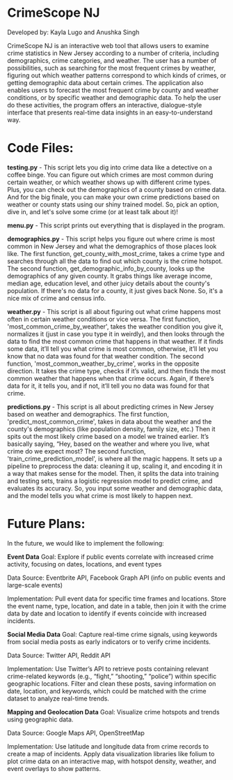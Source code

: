 # CrimeScope NJ

Developed by: Kayla Lugo and Anushka Singh 

CrimeScope NJ is an interactive web tool that allows users to examine crime statistics in New Jersey according to a number of criteria, including demographics, crime categories, and weather. The user has a number of possibilities, such as searching for the most frequent crimes by weather, figuring out which weather patterns correspond to which kinds of crimes, or getting demographic data about certain crimes. The application also enables users to forecast the most frequent crime by county and weather conditions, or by specific weather and demographic data. To help the user do these activities, the program offers an interactive, dialogue-style interface that presents real-time data insights in an easy-to-understand way.

# Code Files: 

**testing.py** - This script lets you dig into crime data like a detective on a coffee binge. You can figure out which crimes are most common during certain weather, or which weather shows up with different crime types. Plus, you can check out the demographics of a county based on crime data. And for the big finale, you can make your own crime predictions based on weather or county stats using our shiny trained model. So, pick an option, dive in, and let's solve some crime (or at least talk about it)!

**menu.py** - This script prints out everything that is displayed in the program. 

**demographics.py** - This script helps you figure out where crime is most common in New Jersey and what the demographics of those places look like. The first function, get_county_with_most_crime, takes a crime type and searches through all the data to find out which county is the crime hotspot. The second function, get_demographic_info_by_county, looks up the demographics of any given county. It grabs things like average income, median age, education level, and other juicy details about the county's population. If there's no data for a county, it just gives back None. So, it's a nice mix of crime and census info.

**weather.py** - This script is all about figuring out what crime happens most often in certain weather conditions or vice versa. The first function, 'most_common_crime_by_weather', takes the weather condition you give it, normalizes it (just in case you type it in weirdly), and then looks through the data to find the most common crime that happens in that weather. If it finds some data, it’ll tell you what crime is most common, otherwise, it’ll let you know that no data was found for that weather condition. The second function, 'most_common_weather_by_crime', works in the opposite direction. It takes the crime type, checks if it’s valid, and then finds the most common weather that happens when that crime occurs. Again, if there’s data for it, it tells you, and if not, it’ll tell you no data was found for that crime.


**predictions.py** - This script is all about predicting crimes in New Jersey based on weather and demographics. The first function, 'predict_most_common_crime', takes in data about the weather and the county's demographics (like population density, family size, etc.) Then it spits out the most likely crime based on a model we trained earlier. It’s basically saying, “Hey, based on the weather and where you live, what crime do we expect most? The second function, 'train_crime_prediction_model', is where all the magic happens. It sets up a pipeline to preprocess the data: cleaning it up, scaling it, and encoding it in a way that makes sense for the model. Then, it splits the data into training and testing sets, trains a logistic regression model to predict crime, and evaluates its accuracy. So, you input some weather and demographic data, and the model tells you what crime is most likely to happen next.

# Future Plans: 

In the future, we would like to implement the following: 

**Event Data**
Goal: Explore if public events correlate with increased crime activity, focusing on dates, locations, and event types 

Data Source: Eventbrite API, Facebook Graph API (info on public events and large-scale events) 

Implementation:
Pull event data for specific time frames and locations.
Store the event name, type, location, and date in a table, then join it with the crime data by date and location to identify if events coincide with increased incidents.

**Social Media Data**
Goal:  Capture real-time crime signals, using keywords from social media posts as early indicators or to verify crime incidents.

Data Source: Twitter API, Reddit API 

Implementation:
Use Twitter’s API to retrieve posts containing relevant crime-related keywords (e.g., “fight,” “shooting,” “police”) within specific geographic locations.
Filter and clean these posts, saving information on date, location, and keywords, which could be matched with the crime dataset to analyze real-time trends.

**Mapping and Geolocation Data**
Goal: Visualize crime hotspots and trends using geographic data.

Data Source: Google Maps API, OpenStreetMap  

Implementation:
Use latitude and longitude data from crime records to create a map of incidents.
Apply data visualization libraries like folium to plot crime data on an interactive map, with hotspot density, weather, and event overlays to show patterns.


